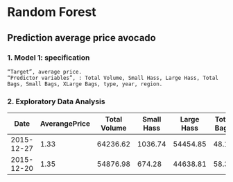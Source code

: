 # Random Forest

## Prediction average price avocado

### 1. Model 1: specification

	“Target”, average price.
	“Predictor variables”, : Total Volume, Small Hass, Large Hass, Total Bags, Small Bags, XLarge Bags, type, year, region.
  
### 2. Exploratory Data Analysis
| Date | AverangePrice | Total Volume | Small Hass | Large Hass | Total Bags | XLarge Bags |type | year | region|
|-------------| ------------- | ------------- | ------------- | ------------- | ------------- | ------------- | ------------- | ------------- | ------------- |
| 2015-12-27 | 1.33  | 64236.62  | 1036.74  | 54454.85 | 48.16  | 8696.87  | 93.25 | 0.0 | conventional	| 2015	| Albany
| 2015-12-20 | 1.35  | 54876.98  | 674.28  | 44638.81	  |58.33  | 9505.56	  | 97.49 |	0.0	 | conventional	| 2015	| Albany


